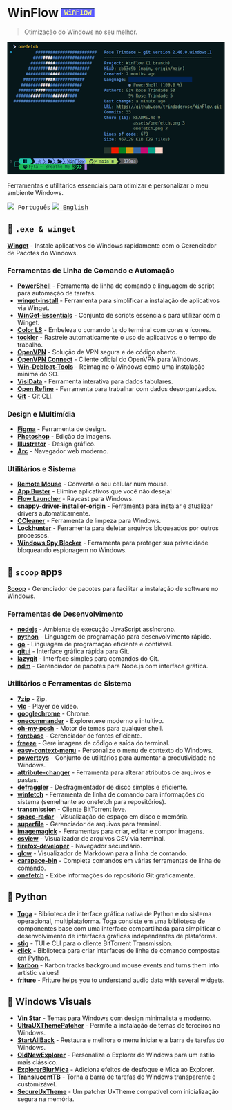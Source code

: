 # WinFlow ![WinFlow](./assets/logo.png)

> Otimização do Windows no seu melhor.

![onefetch](onefetch.png)

Ferramentas e utilitários essenciais para otimizar e personalizar o meu ambiente Windows.

<kbd><img src="https://raw.githubusercontent.com/yammadev/flag-icons/master/png/BR%402x.png" height="10" /> Português</kbd> <a href="assets\README-EN.md"><kbd><img src="https://raw.githubusercontent.com/yammadev/flag-icons/master/png/US%402x.png" height="10" /> English </kbd></a>

<!-- Se utiliza o Arc, salve em algum lugar seguro sua chave "arc_recovery_packet.txt" armazenada em C:\Users\%CURRENT_NAME%\Documents -->
## :gem: `.exe & winget`

[**Winget**](https://winstall.app/) - Instale aplicativos do Windows rapidamente com o Gerenciador de Pacotes do Windows.

### Ferramentas de Linha de Comando e Automação
-   [**PowerShell**](https://learn.microsoft.com/pt-br/powershell/) - Ferramenta de linha de comando e linguagem de script para automação de tarefas.
-   [**winget-install**](https://github.com/asheroto/winget-install) - Ferramenta para simplificar a instalação de aplicativos via Winget.
-   [**WinGet-Essentials**](https://github.com/jjcarrier/PS-WinGet-Essentials) - Conjunto de scripts essenciais para utilizar com o Winget.
-   [**Color LS**](https://github.com/athityakumar/colorls?tab=readme-ov-file) - Embeleza o comando `ls` do terminal com cores e ícones.
-   [**tockler**](https://github.com/MayGo/tockler?tab=readme-ov-file) - Rastreie automaticamente o uso de aplicativos e o tempo de trabalho.
-   [**OpenVPN**](https://openvpn.net/) - Solução de VPN segura e de código aberto.
-   [**OpenVPN Connect**](https://openvpn.net/client/client-connect-vpn-for-windows/) - Cliente oficial do OpenVPN para Windows.
-   [**Win-Debloat-Tools**](https://github.com/LeDragoX/Win-Debloat-Tools?tab=readme-ov-file) - Reimagine o Windows como uma instalação mínima do SO.
-   [**VisiData**](https://www.visidata.org/) - Ferramenta interativa para dados tabulares.
-   [**Open Refine**](https://github.com/OpenRefine) - Ferramenta para trabalhar com dados desorganizados.
-   [**Git**](https://git-scm.com/) - Git CLI.

### Design e Multimídia
-   [**Figma**](https://winstall.app/apps/Figma.Figma) - Ferramenta de design.
-   [**Photoshop**](https://www.adobe.com/br/products/photoshop.html) - Edição de imagens.
-   [**Illustrator**](https://www.adobe.com/br/products/illustrator.html) - Design gráfico.
-   [**Arc**](https://arc.net/) - Navegador web moderno.

### Utilitários e Sistema
-   [**Remote Mouse**](https://www.remotemouse.net/) - Converta o seu celular num mouse.
-   [**App Buster**](https://www.oo-software.com/en/ooappbuster) - Elimine aplicativos que você não deseja!
-   [**Flow Launcher**](https://www.flowlauncher.com/) - Raycast para Windows.
-   [**snappy-driver-installer-origin**](https://www.snappy-driver-installer.org/) - Ferramenta para instalar e atualizar drivers automaticamente.
-   [**CCleaner**](https://www.ccleaner.com/ccleaner) - Ferramenta de limpeza para Windows.
-   [**Lockhunter**](https://lockhunter.com/) - Ferramenta para deletar arquivos bloqueados por outros processos.
-   [**Windows Spy Blocker**](https://crazymax.dev/WindowsSpyBlocker/download/) - Ferramenta para proteger sua privacidade bloqueando espionagem no Windows.

## :ice_cream: `scoop` apps

[**Scoop**](https://github.com/ThomasNieto/Scoop) - Gerenciador de pacotes para facilitar a instalação de software no Windows.

### Ferramentas de Desenvolvimento
-   [**nodejs**](https://nodejs.org) - Ambiente de execução JavaScript assíncrono.
-   [**python**](https://www.python.org/) - Linguagem de programação para desenvolvimento rápido.
-   [**go**](https://scoop.sh/#/apps?q=go&id=dcfaae18877d76da268d8ca08a42959611368208) - Linguagem de programação eficiente e confiável.
-   [**gitui**](https://github.com/extrawurst/gitui) - Interface gráfica rápida para Git.
-   [**lazygit**](https://github.com/jesseduffield/lazygit) - Interface simples para comandos do Git.
-   [**ndm**](https://github.com/720kb/ndm) - Gerenciador de pacotes para Node.js com interface gráfica.

### Utilitários e Ferramentas de Sistema
-   [**7zip**](https://www.7-zip.org/) - Zip.
-   [**vlc**](https://www.videolan.org/vlc/) - Player de vídeo.
-   [**googlechrome**](https://www.google.com/intl/pt-BR/chrome/) - Chrome.
-   [**onecommander**](https://www.onecommander.com/) - Explorer.exe moderno e intuitivo.
-   [**oh-my-posh**](https://ohmyposh.dev/) - Motor de temas para qualquer shell.
-   [**fontbase**](https://fontba.se/) - Gerenciador de fontes eficiente.
-   [**freeze**](https://github.com/charmbracelet/freeze) - Gere imagens de código e saída do terminal.
-   [**easy-context-menu**](https://www.sordum.org/7615/easy-context-menu-v1-6/) - Personalize o menu de contexto do Windows.
-   [**powertoys**](https://github.com/microsoft/PowerToys) - Conjunto de utilitários para aumentar a produtividade no Windows.
-   [**attribute-changer**](https://www.petges.lu/) - Ferramenta para alterar atributos de arquivos e pastas.
-   [**defraggler**](https://www.ccleaner.com/defraggler) - Desfragmentador de disco simples e eficiente.
-   [**winfetch**](https://github.com/lptstr/winfetch) - Ferramenta de linha de comando para informações do sistema (semelhante ao onefetch para repositórios).
-   [**transmission**](https://transmissionbt.com/) - Cliente BitTorrent leve.
-   [**space-radar**](https://github.com/zz85/space-radar) - Visualização de espaço em disco e memória.
-   [**superfile**](https://github.com/yorukot/superfile?tab=readme-ov-file) - Gerenciador de arquivos para terminal.
-   [**imagemagick**](https://imagemagick.org/) - Ferramentas para criar, editar e compor imagens.
-   [**csview**](https://github.com/wfxr/csview) - Visualizador de arquivos CSV via terminal.
-   [**firefox-developer**](https://www.mozilla.org/en-US/firefox/developer/) - Navegador secundário.
-   [**glow**](https://github.com/charmbracelet/glow) - Visualizador de Markdown para a linha de comando.
-   [**carapace-bin**](https://carapace-sh.github.io/carapace-bin/carapace-bin.html) - Completa comandos em várias ferramentas de linha de comando.
-   [**onefetch**](https://github.com/o2sh/onefetch?tab=readme-ov-file) - Exibe informações do repositório Git graficamente.

## :snake: Python

-   [**Toga**](https://toga.readthedocs.io/en/latest/index.html) - Biblioteca de interface gráfica nativa de Python e do sistema operacional, multiplataforma. Toga consiste em uma biblioteca de componentes base com uma interface compartilhada para simplificar o desenvolvimento de interfaces gráficas independentes de plataforma.
-   [**stig**](https://github.com/rndusr/stig) - TUI e CLI para o cliente BitTorrent Transmission.
-   [**click**](https://github.com/pallets/click/) - Biblioteca para criar interfaces de linha de comando compostas em Python.
-   [**karbon**](https://github.com/furkanonder/karbon) - Karbon tracks background mouse events and turns them into artistic values!
-   [**friture**](https://friture.org/index.html) - Friture helps you to understand audio data with several widgets.

## :sunflower: Windows Visuals

-   [**Vin Star**](https://www.vinstartheme.com/) - Temas para Windows com design minimalista e moderno.
-   [**UltraUXThemePatcher**](https://www.ultrauxthemepatcher.com/) - Permite a instalação de temas de terceiros no Windows.
-   [**StartAllBack**](https://www.startallback.com/) - Restaura e melhora o menu iniciar e a barra de tarefas do Windows.
-   [**OldNewExplorer**](https://www.oldnewexplorer.com/) - Personalize o Explorer do Windows para um estilo mais clássico.
-   [**ExplorerBlurMica**](https://github.com/Maplespe/ExplorerBlurMica) - Adiciona efeitos de desfoque e Mica ao Explorer.
-   [**TranslucentTB**](https://github.com/TranslucentTB/TranslucentTB) - Torna a barra de tarefas do Windows transparente e customizável.
-   [**SecureUxTheme**](https://github.com/namazso/SecureUxTheme) - Um patcher UxTheme compatível com inicialização segura na memória.
